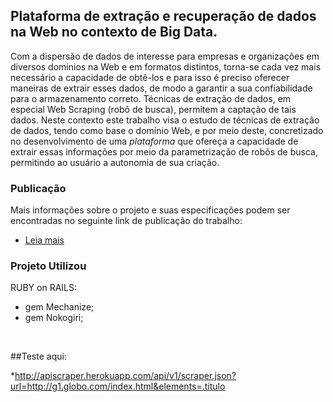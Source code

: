 
## Plataforma de extração e recuperação de dados na Web no contexto de Big Data. ##

Com a dispersão de dados de interesse para empresas e organizações em diversos domínios na Web e em formatos distintos, torna-se cada vez mais necessário a capacidade de obtê-los e para isso é preciso oferecer maneiras de extrair esses dados, de modo a garantir a sua confiabilidade para o armazenamento correto. Técnicas de extração de dados, em especial Web Scraping (robô de busca), permitem a captação de tais dados. Neste contexto este trabalho visa o estudo de técnicas de extração de dados, tendo como base o domínio Web, e por meio deste, concretizado no desenvolvimento de uma *plataforma* que ofereça a capacidade de extrair essas informações por meio da parametrização de robôs de busca, permitindo ao usuário a autonomia de sua criação.


### Publicação ###

Mais informações sobre o projeto e suas especificações podem ser encontradas no seguinte link de publicação do trabalho:

* [Leia mais](http://aberto.univem.edu.br/bitstream/handle/11077/1006/Luan%20Silveira%20Pontolio.pdf?sequence=1)

### Projeto Utilizou ###

RUBY on RAILS:
 * gem Mechanize;
 * gem Nokogiri;
<br>

##Teste aqui:

*http://apiscraper.herokuapp.com/api/v1/scraper.json?url=http://g1.globo.com/index.html&elements=.titulo
